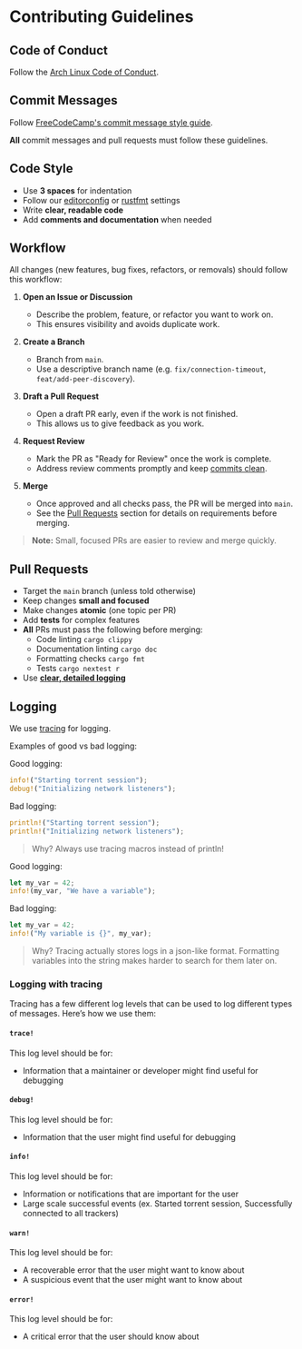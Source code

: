 # Contributing Guidelines

## Code of Conduct
Follow the [Arch Linux Code of Conduct](https://terms.archlinux.org/docs/code-of-conduct/).

## Commit Messages
Follow [FreeCodeCamp's commit message style guide](https://www.freecodecamp.org/news/how-to-write-better-git-commit-messages/).

**All** commit messages and pull requests must follow these guidelines.

## Code Style
- Use **3 spaces** for indentation
- Follow our [editorconfig](.editorconfig) or [rustfmt](rustfmt.toml) settings
- Write **clear, readable code**
- Add **comments and documentation** when needed

## Workflow
All changes (new features, bug fixes, refactors, or removals) should follow this workflow:

1. **Open an Issue or Discussion**  
   - Describe the problem, feature, or refactor you want to work on.  
   - This ensures visibility and avoids duplicate work.  

2. **Create a Branch**  
   - Branch from `main`.  
   - Use a descriptive branch name (e.g. `fix/connection-timeout`, `feat/add-peer-discovery`).  

3. **Draft a Pull Request**  
   - Open a draft PR early, even if the work is not finished.  
   - This allows us to give feedback as you work.  

4. **Request Review**  
   - Mark the PR as "Ready for Review" once the work is complete.  
   - Address review comments promptly and keep [commits clean](#commit-messages).  

5. **Merge**  
   - Once approved and all checks pass, the PR will be merged into `main`.  
   - See the [Pull Requests](#pull-requests) section for details on requirements before merging.  

> **Note:** Small, focused PRs are easier to review and merge quickly.  

## Pull Requests
- Target the `main` branch (unless told otherwise)
- Keep changes **small and focused**
- Make changes **atomic** (one topic per PR)
- Add **tests** for complex features
- **All** PRs must pass the following before merging:
  - Code linting `cargo clippy`
  - Documentation linting `cargo doc`
  - Formatting checks `cargo fmt`
  - Tests `cargo nextest r`
- Use [**clear, detailed logging**](#Logging)

## Logging
We use [tracing](https://docs.rs/tracing/latest/tracing/) for logging.

Examples of good vs bad logging:

Good logging:
```rust
info!("Starting torrent session");
debug!("Initializing network listeners");
```

Bad logging:
```rust
println!("Starting torrent session");
println!("Initializing network listeners");
```
> Why? Always use tracing macros instead of println!

Good logging:
```rust
let my_var = 42;
info!(my_var, "We have a variable");
```

Bad logging:
```rust
let my_var = 42;
info!("My variable is {}", my_var);
```
> Why? Tracing actually stores logs in a json-like format. Formatting variables into the string makes harder to search for them later on.

### Logging with tracing
Tracing has a few different log levels that can be used to log different types of messages. Here’s how we use them:

#### `trace!`
This log level should be for:
- Information that a maintainer or developer might find useful for debugging

#### `debug!`
This log level should be for:
- Information that the user might find useful for debugging

#### `info!`
This log level should be for:
- Information or notifications that are important for the user
- Large scale successful events (ex. Started torrent session, Successfully connected to all trackers)

#### `warn!`
This log level should be for:
- A recoverable error that the user might want to know about
- A suspicious event that the user might want to know about

#### `error!`
This log level should be for:
- A critical error that the user should know about